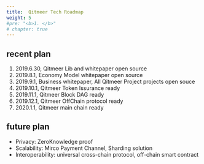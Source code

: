 ```yaml
---
title:  Qitmeer Tech Roadmap
weight: 5
#pre: "<b>1. </b>"
# chapter: true
---
```


## recent plan

1. 2019.6.30, Qitmeer Lib and whitepaper open source
2. 2019.8.1,   Economy Model whitepaper open source
2. 2019.9.1, Business whitepaper, All Qitmeer Project projects open souce 
3. 2019.10.1, Qitmeer Token Issurance ready  
4. 2019.11.1, Qitmeer Block DAG ready 
5. 2019.12.1, Qitmeer OffChain protocol ready  
6. 2020.1.1, Qitmeer main chain ready 

## future plan
* Privacy: ZeroKnowledge proof
* Scalability: Mirco Payment Channel, Sharding solution
* Interoperability: universal cross-chain protocol, off-chain smart contract